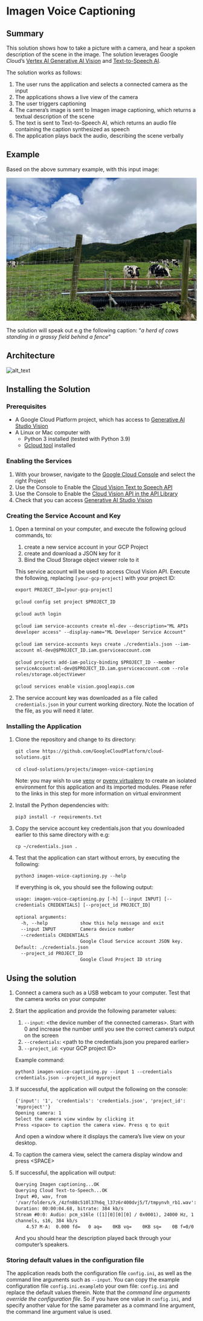 # Imagen Voice Captioning

## Summary

This solution shows how to take a picture with a camera, and hear a spoken
description of the scene in the image. The solution leverages Google Cloud’s
[Vertex AI Generative AI Vision](https://console.cloud.google.com/vertex-ai/generative/vision)
and [Text-to-Speech AI](https://cloud.google.com/text-to-speech).

The solution works as follows:

1.  The user runs the application and selects a connected camera as the input
2.  The applications shows a live view of the camera
3.  The user triggers captioning
4.  The camera’s image is sent to Imagen image captioning, which returns a
    textual description of the scene
5.  The text is sent to Text-to-Speech AI, which returns an audio file
    containing the caption synthesized as speech
6.  The application plays back the audio, describing the scene verbally

## Example

Based on the above summary example, with this input image:

![alt_text](images/image1.jpg "Photo of cows")

The solution will speak out e.g the following caption: “_a herd of cows standing
in a grassy field behind a fence_”

## Architecture

![alt_text](images/image2.png "Architecture diagram")

## Installing the Solution

### Prerequisites

*   A Google Cloud Platform project, which has access to
    [Generative AI Studio Vision](https://console.cloud.google.com/vertex-ai/generative/vision)
*   A Linux or Mac computer with
    *   Python 3 installed (tested with Python 3.9)
    *   [Gcloud tool](https://cloud.google.com/sdk/docs/install) installed

### Enabling the Services

1.  With your browser, navigate to the
    [Google Cloud Console](https://console.cloud.google.com/home/dashboard) and
    select the right Project
2.  Use the Console to Enable the
    [Cloud Vision Text to Speech API](https://console.cloud.google.com/apis/library/texttospeech.googleapis.com)
3.  Use the Console to Enable the
    [Cloud Vision API in the API Library](https://console.cloud.google.com/apis/library/vision.googleapis.com)
4.  Check that you can access
    [Generative AI Studio Vision](https://console.cloud.google.com/vertex-ai/generative/vision)

### Creating the Service Account and Key

1.  Open a terminal on your computer, and execute the following gcloud commands,
    to:

    1.  create a new service account in your GCP Project
    2.  create and download a JSON key for it
    3.  Bind the Cloud Storage object viewer role to it

    This service account will be used to access Cloud Vision API. Execute the
    following, replacing `[your-gcp-project]` with your project ID:

    ```shell
    export PROJECT_ID=[your-gcp-project]

    gcloud config set project $PROJECT_ID

    gcloud auth login

    gcloud iam service-accounts create ml-dev --description="ML APIs developer access" --display-name="ML Developer Service Account"

    gcloud iam service-accounts keys create ./credentials.json --iam-account ml-dev@$PROJECT_ID.iam.gserviceaccount.com

    gcloud projects add-iam-policy-binding $PROJECT_ID --member serviceAccount:ml-dev@$PROJECT_ID.iam.gserviceaccount.com --role roles/storage.objectViewer

    gcloud services enable vision.googleapis.com
    ```

2.  The service account key was downloaded as a file called `credentials.json`
    in your current working directory. Note the location of the file, as you
    will need it later.

### Installing the Application

1.  Clone the repository and change to its directory:

    ```shell
    git clone https://github.com/GoogleCloudPlatform/cloud-solutions.git

    cd cloud-solutions/projects/imagen-voice-captioning
    ```

    Note: you may wish to use
    [venv](https://docs.python.org/3/library/venv.html) or
    [pyenv virtualenv](https://github.com/pyenv/pyenv-virtualenv) to create an
    isolated environment for this application and its imported modules. Please
    refer to the links in this step for more information on virtual environment

2.  Install the Python dependencies with:

    ```shell
    pip3 install -r requirements.txt
    ```

3.  Copy the service account key credentials.json that you downloaded earlier to
    this same directory with e.g:

    ```shell
    cp ~/credentials.json .
    ```

4.  Test that the application can start without errors, by executing the
    following:

    ```shell
    python3 imagen-voice-captioning.py --help
    ```

    If everything is ok, you should see the following output:

    ```text
    usage: imagen-voice-captioning.py [-h] [--input INPUT] [--credentials CREDENTIALS] [--project_id PROJECT_ID]

    optional arguments:
      -h, --help            show this help message and exit
      --input INPUT         Camera device number
      --credentials CREDENTIALS
                            Google Cloud Service account JSON key. Default: ./credentials.json
      --project_id PROJECT_ID
                            Google Cloud Project ID string
    ```

## Using the solution

1.  Connect a camera such as a USB webcam to your computer. Test that the camera
    works on your computer
2.  Start the application and provide the following parameter values:

    1.  `--input`: &lt;the device number of the connected cameras>. Start with 0
        and increase the number until you see the correct camera’s output on the
        screen
    2.  `--credentials`: &lt;path to the credentials.json you prepared earlier>
    3.  `--project_id`: &lt;your GCP project ID>

    Example command:

    ```shell
    python3 imagen-voice-captioning.py --input 1 --credentials credentials.json --project_id myproject
    ```

3.  If successful, the application will output the following on the console:

    ```text
    {'input': '1', 'credentials': 'credentials.json', 'project_id': 'myproject''}
    Opening camera: 1
    Select the camera view window by clicking it
    Press <space> to caption the camera view. Press q to quit
    ```

    And open a window where it displays the camera’s live view on your desktop.

4.  To caption the camera view, select the camera display window and press
    &lt;SPACE>

5.  If successful, the application will output:

    ```text
    Querying Imagen captioning...OK
    Querying Cloud Text-to-Speech...OK
    Input #0, wav, from '/var/folders/k_/4zfn88c510l37h6q_l37z6r400dvj5/T/tmpynvh_rb1.wav':
    Duration: 00:00:04.68, bitrate: 384 kb/s
    Stream #0:0: Audio: pcm_s16le ([1][0][0][0] / 0x0001), 24000 Hz, 1 channels, s16, 384 kb/s
        4.57 M-A:  0.000 fd=   0 aq=    0KB vq=    0KB sq=    0B f=0/0
    ```

    And you should hear the description played back through your computer’s
    speakers.

### Storing default values in the configuration file

The application reads both the configuration file `config.ini`, as well as the
command line arguments such as `--input`. You can copy the example configuration
file `config.ini.example`to your own file: `config.ini` and replace the default
values therein. Note that the _command line arguments override the configuration
file_. So if you have one value in `config.ini`, and specify another value for
the same parameter as a command line argument, the command line argument value
is used.

